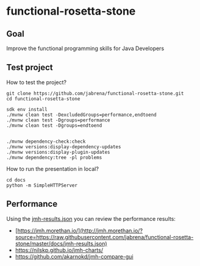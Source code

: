 # functional-rosetta-stone

## Goal

Improve the functional programming skills for Java Developers

## Test project

How to test the project?

```
git clone https://github.com/jabrena/functional-rosetta-stone.git
cd functional-rosetta-stone

sdk env install
./mvnw clean test -DexcludedGroups=performance,endtoend
./mvnw clean test -Dgroups=performance
./mvnw clean test -Dgroups=endtoend


./mvnw dependency-check:check
./mvnw versions:display-dependency-updates
./mvnw versions:display-plugin-updates
./mvnw dependency:tree -pl problems 
```

How to run the presentation in local?

```
cd docs
python -m SimpleHTTPServer
```

## Performance

Using the [jmh-results.json](https://github.com/jabrena/functional-rosetta-stone/blob/master/docs/jmh-results.json) 
you can review the performance results: 

- [https://jmh.morethan.io/](http://jmh.morethan.io/?source=https://raw.githubusercontent.com/jabrena/functional-rosetta-stone/master/docs/jmh-results.json)
- https://nilskp.github.io/jmh-charts/
- https://github.com/akarnokd/jmh-compare-gui


